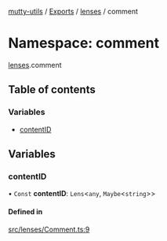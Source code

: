 [mutty-utils](../README.md) / [Exports](../modules.md) / [lenses](lenses.md) / comment

# Namespace: comment

[lenses](lenses.md).comment

## Table of contents

### Variables

- [contentID](lenses.comment.md#contentid)

## Variables

### contentID

• `Const` **contentID**: `Lens`<`any`, `Maybe`<`string`\>\>

#### Defined in

[src/lenses/Comment.ts:9](https://github.com/jonlaing/mutty-utils/blob/d7d0eb8/src/lenses/Comment.ts#L9)
